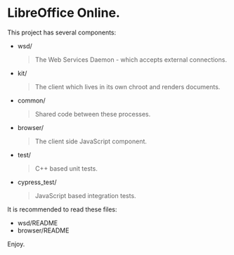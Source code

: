 # LibreOffice Online.

This project has several components:

- wsd/
	> The Web Services Daemon - which accepts external connections.

- kit/
	> The client which lives in its own chroot and renders documents.

- common/
	> Shared code between these processes.

- browser/
	> The client side JavaScript component.

- test/
	> C++ based unit tests.

- cypress_test/
	> JavaScript based integration tests.

It is recommended to read these files:

- wsd/README
- browser/README

Enjoy. 
